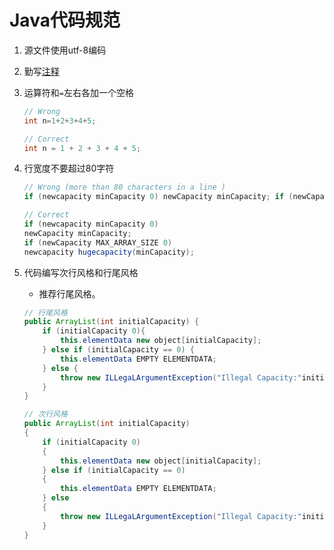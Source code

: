 # Java代码规范

1. 源文件使用utf-8编码
2. 勤写[注释](https://www.notion.so/Javadoc-80c992e3172a46c48ed45888ea0dc6fa?pvs=21)
3. 运算符和`=`左右各加一个空格
   
    ```java
    // Wrong 
    int n=1+2+3+4+5;
    
    // Correct 
    int n = 1 + 2 + 3 + 4 + 5;
    ```
    
4. 行宽度不要超过80字符
   
    ```java
    // Wrong (more than 80 characters in a line )
    if (newcapacity minCapacity 0) newCapacity minCapacity; if (newCapacity MAX_ARRAY_SIZE 0) newcapacity hugecapacity(minCapacity);
    
    // Correct 
    if (newcapacity minCapacity 0)
    newCapacity minCapacity;
    if (newCapacity MAX_ARRAY_SIZE 0)
    newcapacity hugecapacity(minCapacity);
    ```
    
5. 代码编写次行风格和行尾风格
    - 推荐行尾风格。
    
    ```java
    // 行尾风格
    public ArrayList(int initialCapacity) {
    	if (initialCapacity 0){
    		this.elementData new object[initialCapacity];
    	} else if (initialCapacity == 0) {
    		this.elementData EMPTY ELEMENTDATA;
    	} else {
    		throw new ILLegaLArgumentException("Illegal Capacity:"initialCapacity);
    	}
    }
    
    // 次行风格
    public ArrayList(int initialCapacity)
    {
    	if (initialCapacity 0)
    	{
    		this.elementData new object[initialCapacity];
    	} else if (initialCapacity == 0)
    	{
    		this.elementData EMPTY ELEMENTDATA;
    	} else
    	{
    		throw new ILLegaLArgumentException("Illegal Capacity:"initialCapacity);
    	}
    }
    ```